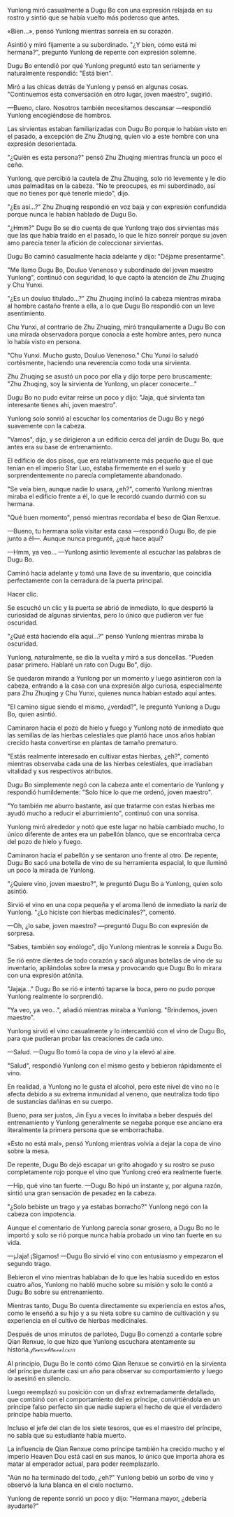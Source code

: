 
Yunlong miró casualmente a Dugu Bo con una expresión relajada en su rostro y sintió que se había vuelto más poderoso que antes.

«Bien...», pensó Yunlong mientras sonreía en su corazón.

Asintió y miró fijamente a su subordinado. "¿Y bien, cómo está mi hermana?", preguntó Yunlong de repente con expresión solemne.

Dugu Bo entendió por qué Yunlong preguntó esto tan seriamente y naturalmente respondió: "Está bien".

Miró a las chicas detrás de Yunlong y pensó en algunas cosas. "Continuemos esta conversación en otro lugar, joven maestro", sugirió.

—Bueno, claro. Nosotros también necesitamos descansar —respondió Yunlong encogiéndose de hombros.

Las sirvientas estaban familiarizadas con Dugu Bo porque lo habían visto en el pasado, a excepción de Zhu Zhuqing, quien vio a este hombre con una expresión desorientada.

"¿Quién es esta persona?" pensó Zhu Zhuqing mientras fruncía un poco el ceño.

Yunlong, que percibió la cautela de Zhu Zhuqing, solo rió levemente y le dio unas palmaditas en la cabeza. "No te preocupes, es mi subordinado, así que no tienes por qué tenerle miedo", dijo.

"¿Es así...?" Zhu Zhuqing respondió en voz baja y con expresión confundida porque nunca le habían hablado de Dugu Bo.

"¿Hmm?" Dugu Bo se dio cuenta de que Yunlong trajo dos sirvientas más que las que había traído en el pasado, lo que le hizo sonreír porque su joven amo parecía tener la afición de coleccionar sirvientas.

Dugu Bo caminó casualmente hacia adelante y dijo: "Déjame presentarme".

"Me llamo Dugu Bo, Douluo Venenoso y subordinado del joven maestro Yunlong", continuó con seguridad, lo que captó la atención de Zhu Zhuqing y Chu Yunxi.

"¿Es un douluo titulado...?" Zhu Zhuqing inclinó la cabeza mientras miraba al hombre castaño frente a ella, a lo que Dugu Bo respondió con un leve asentimiento.

Chu Yunxi, al contrario de Zhu Zhuqing, miró tranquilamente a Dugu Bo con una mirada observadora porque conocía a este hombre antes, pero nunca lo había visto en persona.

"Chu Yunxi. Mucho gusto, Douluo Venenoso." Chu Yunxi lo saludó cortésmente, haciendo una reverencia como toda una sirvienta.

Zhu Zhuqing se asustó un poco por ella y dijo torpe pero bruscamente: "Zhu Zhuqing, soy la sirvienta de Yunlong, un placer conocerte..."

Dugu Bo no pudo evitar reírse un poco y dijo: "Jaja, qué sirvienta tan interesante tienes ahí, joven maestro".

Yunlong solo sonrió al escuchar los comentarios de Dugu Bo y negó suavemente con la cabeza.

"Vamos", dijo, y se dirigieron a un edificio cerca del jardín de Dugu Bo, que antes era su base de entrenamiento.

El edificio de dos pisos, que era relativamente más pequeño que el que tenían en el imperio Star Luo, estaba firmemente en el suelo y sorprendentemente no parecía completamente abandonado.

"Se veía bien, aunque nadie lo usara, ¿eh?", comentó Yunlong mientras miraba el edificio frente a él, lo que le recordó cuando durmió con su hermana.

"Qué buen momento", pensó mientras recordaba el beso de Qian Renxue.

—Bueno, tu hermana solía visitar esta casa —respondió Dugu Bo, de pie junto a él—. Aunque nunca pregunté, ¿qué hace aquí?

—Hmm, ya veo… —Yunlong asintió levemente al escuchar las palabras de Dugu Bo.

Caminó hacia adelante y tomó una llave de su inventario, que coincidía perfectamente con la cerradura de la puerta principal.

Hacer clic.

Se escuchó un clic y la puerta se abrió de inmediato, lo que despertó la curiosidad de algunas sirvientas, pero lo único que pudieron ver fue oscuridad.

"¿Qué está haciendo ella aquí...?" pensó Yunlong mientras miraba la oscuridad.

Yunlong, naturalmente, se dio la vuelta y miró a sus doncellas. "Pueden pasar primero. Hablaré un rato con Dugu Bo", dijo.

Se quedaron mirando a Yunlong por un momento y luego asintieron con la cabeza, entrando a la casa con una expresión algo curiosa, especialmente para Zhu Zhuqing y Chu Yunxi, quienes nunca habían estado aquí antes.

"El camino sigue siendo el mismo, ¿verdad?", le preguntó Yunlong a Dugu Bo, quien asintió.

Caminaron hacia el pozo de hielo y fuego y Yunlong notó de inmediato que las semillas de las hierbas celestiales que plantó hace unos años habían crecido hasta convertirse en plantas de tamaño prematuro.

"Estás realmente interesado en cultivar estas hierbas, ¿eh?", comentó mientras observaba cada una de las hierbas celestiales, que irradiaban vitalidad y sus respectivos atributos.

Dugu Bo simplemente negó con la cabeza ante el comentario de Yunlong y respondió humildemente: "Solo hice lo que me ordenó, joven maestro".

"Yo también me aburro bastante, así que tratarme con estas hierbas me ayudó mucho a reducir el aburrimiento", continuó con una sonrisa.

Yunlong miró alrededor y notó que este lugar no había cambiado mucho, lo único diferente de antes era un pabellón blanco, que se encontraba cerca del pozo de hielo y fuego.

Caminaron hacia el pabellón y se sentaron uno frente al otro. De repente, Dugu Bo sacó una botella de vino de su herramienta espacial, lo que iluminó un poco la mirada de Yunlong.

"¿Quiere vino, joven maestro?", le preguntó Dugu Bo a Yunlong, quien solo asintió.

Sirvió el vino en una copa pequeña y el aroma llenó de inmediato la nariz de Yunlong. "¿Lo hiciste con hierbas medicinales?", comentó.

—Oh, ¿lo sabe, joven maestro? —preguntó Dugu Bo con expresión de sorpresa.

"Sabes, también soy enólogo", dijo Yunlong mientras le sonreía a Dugu Bo.

Se rió entre dientes de todo corazón y sacó algunas botellas de vino de su inventario, apilándolas sobre la mesa y provocando que Dugu Bo lo mirara con una expresión atónita.

"Jajaja..." Dugu Bo se rió e intentó taparse la boca, pero no pudo porque Yunlong realmente lo sorprendió.

"Ya veo, ya veo...", añadió mientras miraba a Yunlong. "Brindemos, joven maestro".

Yunlong sirvió el vino casualmente y lo intercambió con el vino de Dugu Bo, para que pudieran probar las creaciones de cada uno.

—Salud. —Dugu Bo tomó la copa de vino y la elevó al aire.

"Salud", respondió Yunlong con el mismo gesto y bebieron rápidamente el vino.

En realidad, a Yunlong no le gusta el alcohol, pero este nivel de vino no le afecta debido a su extrema inmunidad al veneno, que neutraliza todo tipo de sustancias dañinas en su cuerpo.

Bueno, para ser justos, Jin Eyu a veces lo invitaba a beber después del entrenamiento y Yunlong generalmente se negaba porque ese anciano era literalmente la primera persona que se emborrachaba.

«Esto no está mal», pensó Yunlong mientras volvía a dejar la copa de vino sobre la mesa.

De repente, Dugu Bo dejó escapar un grito ahogado y su rostro se puso completamente rojo porque el vino que Yunlong creó era realmente fuerte.

—Hip, qué vino tan fuerte. —Dugu Bo hipó un instante y, por alguna razón, sintió una gran sensación de pesadez en la cabeza.

"¿Solo bebiste un trago y ya estabas borracho?" Yunlong negó con la cabeza con impotencia.

Aunque el comentario de Yunlong parecía sonar grosero, a Dugu Bo no le importó y solo se rió porque nunca había probado un vino tan fuerte en su vida.

—¡Jaja! ¡Sigamos! —Dugu Bo sirvió el vino con entusiasmo y empezaron el segundo trago.

Bebieron el vino mientras hablaban de lo que les había sucedido en estos cuatro años, Yunlong no habló mucho sobre su misión y solo le contó a Dugu Bo sobre su entrenamiento.

Mientras tanto, Dugu Bo cuenta directamente su experiencia en estos años, como le enseñó a su hijo y a su nieta sobre su camino de cultivación y su experiencia en el cultivo de hierbas medicinales.

Después de unos minutos de parloteo, Dugu Bo comenzó a contarle sobre Qian Renxue, lo que hizo que Yunlong escuchara atentamente su historia.𝒻𝘳ℯℯ𝑤ℯ𝒷𝘯ℴ𝓋ℯ𝘭.𝑐ℴ𝑚

Al principio, Dugu Bo le contó cómo Qian Renxue se convirtió en la sirvienta del príncipe durante casi un año para observar su comportamiento y luego lo asesinó en silencio.

Luego reemplazó su posición con un disfraz extremadamente detallado, que combinó con el comportamiento del ex príncipe, convirtiéndola en un príncipe falso perfecto sin que nadie supiera el hecho de que el verdadero príncipe había muerto.

Incluso el jefe del clan de los siete tesoros, que es el maestro del príncipe, no sabía que su estudiante había muerto.

La influencia de Qian Renxue como príncipe también ha crecido mucho y el imperio Heaven Dou está casi en sus manos, lo único que importa ahora es matar al emperador actual, para poder reemplazarlo.

"Aún no ha terminado del todo, ¿eh?" Yunlong bebió un sorbo de vino y observó la luna blanca en el cielo nocturno.

Yunlong de repente sonrió un poco y dijo: "Hermana mayor, ¿debería ayudarte?"